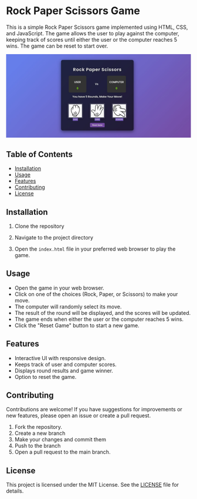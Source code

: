 # Rock Paper Scissors Game

This is a simple Rock Paper Scissors game implemented using HTML, CSS, and JavaScript. The game allows the user to play against the computer, keeping track of scores until either the user or the computer reaches 5 wins. The game can be reset to start over.

![HomePage](/images/home.jpg)

## Table of Contents

- [Installation](#installation)
- [Usage](#usage)
- [Features](#features)
- [Contributing](#contributing)
- [License](#license)

## Installation

1. Clone the repository

2. Navigate to the project directory

3. Open the `index.html` file in your preferred web browser to play the game.

## Usage

- Open the game in your web browser.
- Click on one of the choices (Rock, Paper, or Scissors) to make your move.
- The computer will randomly select its move.
- The result of the round will be displayed, and the scores will be updated.
- The game ends when either the user or the computer reaches 5 wins.
- Click the "Reset Game" button to start a new game.

## Features

- Interactive UI with responsive design.
- Keeps track of user and computer scores.
- Displays round results and game winner.
- Option to reset the game.

## Contributing

Contributions are welcome! If you have suggestions for improvements or new features, please open an issue or create a pull request.

1. Fork the repository.
2. Create a new branch
3. Make your changes and commit them
4. Push to the branch
5. Open a pull request to the main branch.

## License

This project is licensed under the MIT License. See the [LICENSE](LICENSE) file for details.
